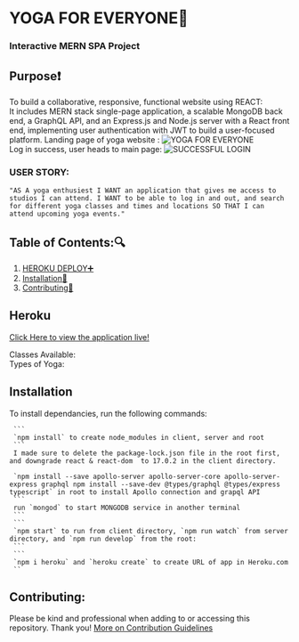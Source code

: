 
# YOGA FOR EVERYONE:lotus_position:

### Interactive MERN SPA Project

## Purpose:heavy_exclamation_mark:

To build a collaborative, responsive, functional website using REACT:<br>
It includes MERN stack single-page application, a scalable MongoDB back end, a GraphQL API, and an Express.js and Node.js server with a React front end, implementing user authentication with JWT to build a user-focused platform.
Landing page of yoga website :
![YOGA FOR EVERYONE]() <br>
Log in success, user heads to main page:
![SUCCESSFUL LOGIN]()

### USER STORY:

`"AS A yoga enthusiest I WANT an application that gives me access to studios I can attend. I WANT to be able to log in and out, and search for different yoga classes and times and locations SO THAT I can attend upcoming yoga events."`

## Table of Contents::mag:

1.  [ HEROKU DEPLOY:heavy_plus_sign: ](#heroku)
2.  [ Installation:hammer: ](#installation)
3.  [ Contributing:handshake: ](#contributing)

## Heroku

[Click Here to view the application live!](https://fierce-spire-39947.herokuapp.com/) <br>

Classes Available:
![]() <br>
Types of Yoga:
![]()
## Installation

To install dependancies, run the following commands:

     ```
     `npm install` to create node_modules in client, server and root
     ```
     I made sure to delete the package-lock.json file in the root first, and downgrade react & react-dom  to 17.0.2 in the client directory.

     `npm install --save apollo-server apollo-server-core apollo-server-express graphql npm install --save-dev @types/graphql @types/express typescript` in root to install Apollo connection and grapql API
     ```
     run `mongod` to start MONGODB service in another terminal
     ```
     ```
     `npm start` to run from client directory, `npm run watch` from server directory, and `npm run develop` from the root:
     ```
     ```
     `npm i heroku` and `heroku create` to create URL of app in Heroku.com
     ``

## Contributing:

Please be kind and professional when adding to or accessing this repository. Thank you!
[More on Contribution Guidelines](https://github.com/verokoles/readme-generator/blob/f57cf6a98bf276960885496059df4b039247c985/contributing.md)


